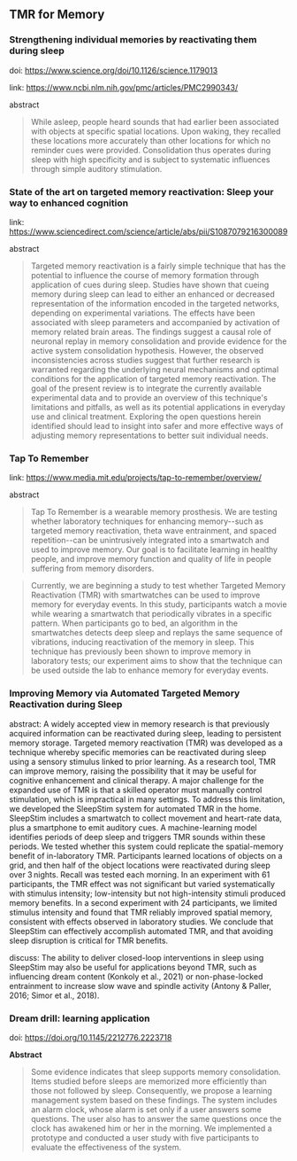 ## TMR for Memory

### Strengthening individual memories by reactivating them during sleep

doi: https://www.science.org/doi/10.1126/science.1179013

link: https://www.ncbi.nlm.nih.gov/pmc/articles/PMC2990343/

abstract

> While asleep, people heard sounds that had earlier been associated with objects at specific spatial locations. Upon waking, they recalled these locations more accurately than other locations for which no reminder cues were provided. Consolidation thus operates during sleep with high specificity and is subject to systematic influences through simple auditory stimulation.

### State of the art on targeted memory reactivation: Sleep your way to enhanced cognition

link: https://www.sciencedirect.com/science/article/abs/pii/S1087079216300089

abstract

> Targeted memory reactivation is a fairly simple technique that has the potential to influence the course of memory formation through application of cues during sleep. Studies have shown that cueing memory during sleep can lead to either an enhanced or decreased representation of the information encoded in the targeted networks, depending on experimental variations. The effects have been associated with sleep parameters and accompanied by activation of memory related brain areas. The findings suggest a causal role of neuronal replay in memory consolidation and provide evidence for the active system consolidation hypothesis. However, the observed inconsistencies across studies suggest that further research is warranted regarding the underlying neural mechanisms and optimal conditions for the application of targeted memory reactivation. The goal of the present review is to integrate the currently available experimental data and to provide an overview of this technique's limitations and pitfalls, as well as its potential applications in everyday use and clinical treatment. Exploring the open questions herein identified should lead to insight into safer and more effective ways of adjusting memory representations to better suit individual needs.

### Tap To Remember

link: https://www.media.mit.edu/projects/tap-to-remember/overview/

abstract

> Tap To Remember is a wearable memory prosthesis.  We are testing whether laboratory techniques for enhancing memory--such as targeted memory reactivation, theta wave entrainment, and spaced repetition--can be unintrusively integrated into a smartwatch and used to improve memory. Our goal is to facilitate learning in healthy people, and improve memory function and quality of life in people suffering from memory disorders.

> Currently, we are beginning a study to test whether Targeted Memory Reactivation (TMR) with smartwatches can be used to improve memory for everyday events. In this study, participants watch a movie while wearing a smartwatch that periodically vibrates in a specific pattern.  When participants go to bed,  an algorithm in the smartwatches detects deep sleep and replays the same sequence of vibrations, inducing reactivation of the memory in sleep. This technique has previously been shown to improve memory in laboratory tests; our experiment aims to show that the technique can be used outside the lab to enhance memory for everyday events.



### Improving Memory via Automated Targeted Memory Reactivation during Sleep

abstract:
A widely accepted view in memory research is that previously acquired information can be reactivated during sleep, leading to persistent memory storage. Targeted memory reactivation (TMR) was developed as a technique whereby specific memories can be reactivated during sleep using a sensory stimulus linked to prior learning. As a research tool, TMR can improve memory, raising the possibility that it may be useful for cognitive enhancement and clinical therapy. A major challenge for the expanded use of TMR is that a skilled operator must manually control stimulation, which is impractical in many settings. To address this limitation, we developed the SleepStim system for automated TMR in the home. SleepStim includes a smartwatch to collect movement and heart-rate data, plus a smartphone to emit auditory cues. A machine-learning model identifies periods of deep sleep and triggers TMR sounds within these periods. We tested whether this system could replicate the spatial-memory benefit of in-laboratory TMR. Participants learned locations of objects on a grid, and then half of the object locations were reactivated during sleep over 3 nights. Recall was tested each morning. In an experiment with 61 participants, the TMR effect was not significant but varied systematically with stimulus intensity; low-intensity but not high-intensity stimuli produced memory benefits. In a second experiment with 24 participants, we limited stimulus intensity and found that TMR reliably improved spatial memory, consistent with effects observed in laboratory studies. We conclude that SleepStim can effectively accomplish automated TMR, and that avoiding sleep disruption is critical for TMR benefits.

discuss:  The ability to deliver closed-loop interventions in sleep using SleepStim may also be useful for applications beyond TMR, such as influencing dream content (Konkoly et al., 2021) or non-phase-locked entrainment to increase slow wave and spindle activity (Antony & Paller, 2016; Simor et al., 2018).

### Dream drill: learning application

doi: https://doi.org/10.1145/2212776.2223718

**Abstract**

> Some evidence indicates that sleep supports memory consolidation. Items studied before sleeps are memorized more efficiently than those not followed by sleep. Consequently, we propose a learning management system based on these findings. The system includes an alarm clock, whose alarm is set only if a user answers some questions. The user also has to answer the same questions once the clock has awakened him or her in the morning. We implemented a prototype and conducted a user study with five participants to evaluate the effectiveness of the system.